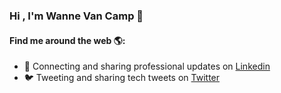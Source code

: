 ### Hi , I'm Wanne Van Camp 👋

#### Find me around the web 🌎:

- 💼 Connecting and sharing professional updates on [Linkedin](https://www.linkedin.com/in/wannevancamp)
- 🐦 Tweeting and sharing tech tweets on [Twitter](https://twitter.com/wannevancamp)
